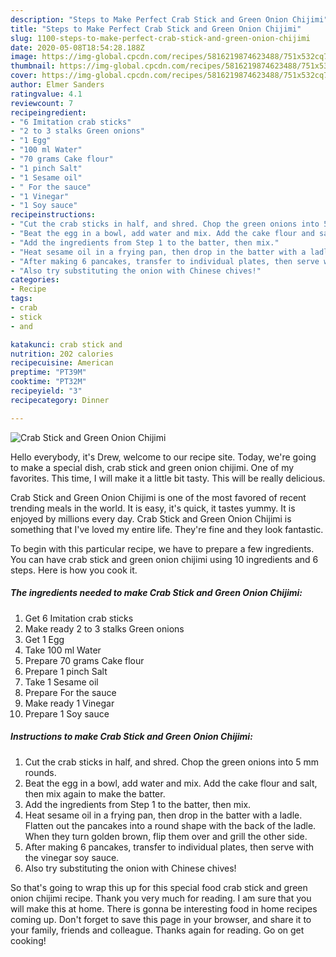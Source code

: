 ```yaml
---
description: "Steps to Make Perfect Crab Stick and Green Onion Chijimi"
title: "Steps to Make Perfect Crab Stick and Green Onion Chijimi"
slug: 1100-steps-to-make-perfect-crab-stick-and-green-onion-chijimi
date: 2020-05-08T18:54:28.188Z
image: https://img-global.cpcdn.com/recipes/5816219874623488/751x532cq70/crab-stick-and-green-onion-chijimi-recipe-main-photo.jpg
thumbnail: https://img-global.cpcdn.com/recipes/5816219874623488/751x532cq70/crab-stick-and-green-onion-chijimi-recipe-main-photo.jpg
cover: https://img-global.cpcdn.com/recipes/5816219874623488/751x532cq70/crab-stick-and-green-onion-chijimi-recipe-main-photo.jpg
author: Elmer Sanders
ratingvalue: 4.1
reviewcount: 7
recipeingredient:
- "6 Imitation crab sticks"
- "2 to 3 stalks Green onions"
- "1 Egg"
- "100 ml Water"
- "70 grams Cake flour"
- "1 pinch Salt"
- "1 Sesame oil"
- " For the sauce"
- "1 Vinegar"
- "1 Soy sauce"
recipeinstructions:
- "Cut the crab sticks in half, and shred. Chop the green onions into 5 mm rounds."
- "Beat the egg in a bowl, add water and mix. Add the cake flour and salt, then mix again to make the batter."
- "Add the ingredients from Step 1 to the batter, then mix."
- "Heat sesame oil in a frying pan, then drop in the batter with a ladle. Flatten out the pancakes into a round shape with the back of the ladle. When they turn golden brown, flip them over and grill the other side."
- "After making 6 pancakes, transfer to individual plates, then serve with the vinegar soy sauce."
- "Also try substituting the onion with Chinese chives!"
categories:
- Recipe
tags:
- crab
- stick
- and

katakunci: crab stick and 
nutrition: 202 calories
recipecuisine: American
preptime: "PT39M"
cooktime: "PT32M"
recipeyield: "3"
recipecategory: Dinner

---
```



![Crab Stick and Green Onion Chijimi](https://img-global.cpcdn.com/recipes/5816219874623488/751x532cq70/crab-stick-and-green-onion-chijimi-recipe-main-photo.jpg)

Hello everybody, it's Drew, welcome to our recipe site. Today, we're going to make a special dish, crab stick and green onion chijimi. One of my favorites. This time, I will make it a little bit tasty. This will be really delicious.



Crab Stick and Green Onion Chijimi is one of the most favored of recent trending meals in the world. It is easy, it's quick, it tastes yummy. It is enjoyed by millions every day. Crab Stick and Green Onion Chijimi is something that I've loved my entire life. They're fine and they look fantastic.


To begin with this particular recipe, we have to prepare a few ingredients. You can have crab stick and green onion chijimi using 10 ingredients and 6 steps. Here is how you cook it.

<!--inarticleads1-->

##### The ingredients needed to make Crab Stick and Green Onion Chijimi:

1. Get 6 Imitation crab sticks
1. Make ready 2 to 3 stalks Green onions
1. Get 1 Egg
1. Take 100 ml Water
1. Prepare 70 grams Cake flour
1. Prepare 1 pinch Salt
1. Take 1 Sesame oil
1. Prepare  For the sauce
1. Make ready 1 Vinegar
1. Prepare 1 Soy sauce




<!--inarticleads2-->

##### Instructions to make Crab Stick and Green Onion Chijimi:

1. Cut the crab sticks in half, and shred. Chop the green onions into 5 mm rounds.
1. Beat the egg in a bowl, add water and mix. Add the cake flour and salt, then mix again to make the batter.
1. Add the ingredients from Step 1 to the batter, then mix.
1. Heat sesame oil in a frying pan, then drop in the batter with a ladle. Flatten out the pancakes into a round shape with the back of the ladle. When they turn golden brown, flip them over and grill the other side.
1. After making 6 pancakes, transfer to individual plates, then serve with the vinegar soy sauce.
1. Also try substituting the onion with Chinese chives!




So that's going to wrap this up for this special food crab stick and green onion chijimi recipe. Thank you very much for reading. I am sure that you will make this at home. There is gonna be interesting food in home recipes coming up. Don't forget to save this page in your browser, and share it to your family, friends and colleague. Thanks again for reading. Go on get cooking!
